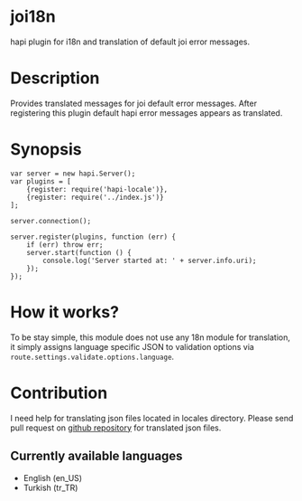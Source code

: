 joi18n
======
hapi plugin for i18n and translation of default joi error messages.

Description
===========
Provides translated messages for joi default error messages. After registering this plugin default hapi error messages appears as translated.

Synopsis
========
    var server = new hapi.Server();
    var plugins = [
        {register: require('hapi-locale')},
        {register: require('../index.js')}
    ];
    
    server.connection();
    
    server.register(plugins, function (err) {
        if (err) throw err;
        server.start(function () {
            console.log('Server started at: ' + server.info.uri);
        });
    });

How it works?
=============
To be stay simple, this module does not use any 18n module for translation, it simply assigns language specific JSON to validation options via `route.settings.validate.options.language`. 

Contribution
============
I need help for translating json files located in locales directory. Please send pull request on [github repository](https://github.com/ozum/joi18n) for translated json files.

Currently available languages
-----------------------------
* English (en_US)
* Turkish (tr_TR)
